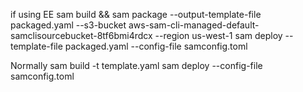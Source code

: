 if using EE
sam build  && sam package  --output-template-file packaged.yaml --s3-bucket aws-sam-cli-managed-default-samclisourcebucket-8tf6bmi4rdcx --region us-west-1
sam deploy --template-file packaged.yaml --config-file samconfig.toml


Normally
sam build -t template.yaml 
sam deploy --config-file samconfig.toml